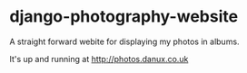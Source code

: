 django-photography-website
==========================

A straight forward webite for displaying my photos in albums.

It's up and running at http://photos.danux.co.uk